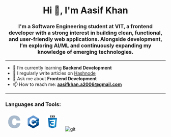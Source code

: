 <h1 align="center">Hi 👋, I'm Aasif Khan</h1>
<h3 align="center">
I'm a Software Engineering student at VIT, a frontend developer with a strong interest in building clean, functional, and user-friendly web applications. 
Alongside development, I’m exploring AI/ML and continuously expanding my knowledge of emerging technologies.
</h3>

---

- 🌱 I’m currently learning **Backend Development**
- 📝 I regularly write articles on [Hashnode](https://hashnode.com/@aasif10)
- 💬 Ask me about **Frontend Development**
- 📫 How to reach me: **aasifkhan.a2006@gmail.com**

---

<h3 align="left">Languages and Tools:</h3>
<p align="left">
  <img src="https://raw.githubusercontent.com/devicons/devicon/master/icons/c/c-original.svg" alt="c" width="40" height="40" style="margin: 8px;"/>
  <img src="https://raw.githubusercontent.com/devicons/devicon/master/icons/cplusplus/cplusplus-original.svg" alt="cplusplus" width="40" height="40" style="margin: 8px;"/>
  <img src="https://raw.githubusercontent.com/devicons/devicon/master/icons/css3/css3-original-wordmark.svg" alt="css3" width="40" height="40" style="margin: 8px;"/>
  <img src="https://www.vectorlogo.zone/logos/git-scm/git-scm-icon.svg" alt="git" width="40" height="40" style="margin: 8px;"/>
  <img src="https://raw.githu

